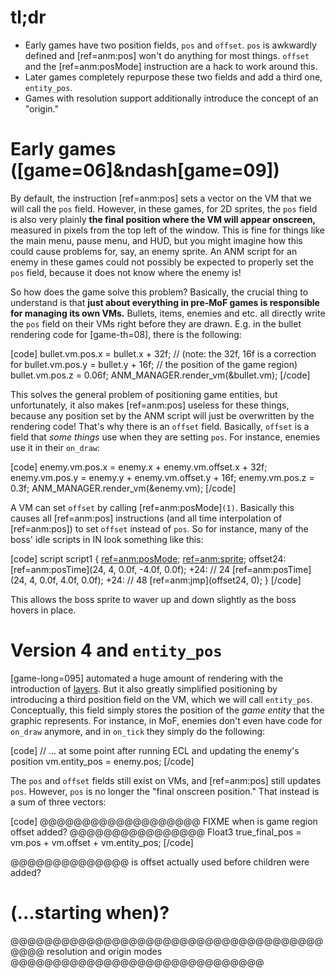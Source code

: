 

# tl;dr

* Early games have two position fields, `pos` and `offset`.  `pos` is awkwardly defined and [ref=anm:pos] won't do anything for most things. `offset` and the [ref=anm:posMode] instruction are a hack to work around this.
* Later games completely repurpose these two fields and add a third one, `entity_pos`.
* Games with resolution support additionally introduce the concept of an "origin."

# Early games ([game=06]&ndash[game=09])

By default, the instruction [ref=anm:pos] sets a vector on the VM that we will call the `pos` field.  However, in these games, for 2D sprites, the `pos` field is also very plainly **the final position where the VM will appear onscreen,** measured in pixels from the top left of the window.  This is fine for things like the main menu, pause menu, and HUD, but you might imagine how this could cause problems for, say, an enemy sprite.  An ANM script for an enemy in these games could not possibly be expected to properly set the `pos` field, because it does not know where the enemy is!

So how does the game solve this problem?  Basically, the crucial thing to understand is that **just about everything in pre-MoF games is responsible for managing its own VMs.**  Bullets, items, enemies and etc. all directly write the `pos` field on their VMs right before they are drawn. E.g. in the bullet rendering code for [game-th=08], there is the following:

[code]
  bullet.vm.pos.x = bullet.x + 32f;  // (note: the 32f, 16f is a correction for
  bullet.vm.pos.y = bullet.y + 16f;  //  the position of the game region)
  bullet.vm.pos.z = 0.06f;
  ANM_MANAGER.render_vm(&bullet.vm);
[/code]

This solves the general problem of positioning game entities, but unfortunately, it also makes [ref=anm:pos] useless for these things, because any position set by the ANM script will just be overwritten by the rendering code!  That's why there is an `offset` field.  Basically, `offset` is a field that *some things* use when they are setting `pos`.  For instance, enemies use it in their `on_draw`:

[code]
  enemy.vm.pos.x = enemy.x + enemy.vm.offset.x + 32f;
  enemy.vm.pos.y = enemy.y + enemy.vm.offset.y + 16f;
  enemy.vm.pos.z = 0.3f;
  ANM_MANAGER.render_vm(&enemy.vm);
[/code]

A VM can set `offset` by calling [ref=anm:posMode]`(1)`.  Basically this causes all [ref=anm:pos] instructions (and all time interpolation of [ref=anm:pos]) to set `offset` instead of `pos`.  So for instance, many of the boss' idle scripts in IN look something like this:

[code]
script script1 {
    [ref=anm:posMode](1);
    [ref=anm:sprite](sprite0);
offset24:
    [ref=anm:posTime](24, 4, 0.0f, -4.0f, 0.0f);
+24: // 24
    [ref=anm:posTime](24, 4, 0.0f, 4.0f, 0.0f);
+24: // 48
    [ref=anm:jmp](offset24, 0);
}
[/code]

This allows the boss sprite to waver up and down slightly as the boss hovers in place.

# Version 4 and `entity_pos`

[game-long=095] automated a huge amount of rendering with the introduction of [layers](#/anm/ontick-ondraw).  But it also greatly simplified positioning by introducing a third position field on the VM, which we will call `entity_pos`.  Conceptually, this field simply stores the position of the *game entity* that the graphic represents.  For instance, in MoF, enemies don't even have code for `on_draw` anymore, and in `on_tick` they simply do the following:

[code]
// ... at some point after running ECL and updating the enemy's position
vm.entity_pos = enemy.pos;
[/code]

The `pos` and `offset` fields still exist on VMs, and [ref=anm:pos] still updates `pos`.  However, `pos` is no longer the "final onscreen position."  That instead is a sum of three vectors:

[code]
@@@@@@@@@@@@@@@@@@@ FIXME  when is game region offset added? @@@@@@@@@@@@@@@@
Float3 true_final_pos = vm.pos + vm.offset + vm.entity_pos;
[/code]

<!----- NOTE:  SA+0x456430  is a function that sets pos_3 to the input pos plus (32+192, 16, 0) on a VM and all of its children ----->

@@@@@@@@@@@@@@ is offset actually used before children were added?

# (...starting when)?

@@@@@@@@@@@@@@@@@@@@@@@@@@@@@@@@@@@@@@@@@ resolution and origin modes @@@@@@@@@@@@@@@@@@@@@@@@@@@@@@
